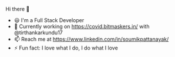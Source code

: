Hi there 👋

- 😃 I'm a Full Stack Developer
- 🔭 Currently working on https://covid.bitmaskers.in/ with @tirthankarkundu17
- 📫 Reach me at https://www.linkedin.com/in/soumikpattanayak/
- ⚡ Fun fact: I love what I do, I do what I love
